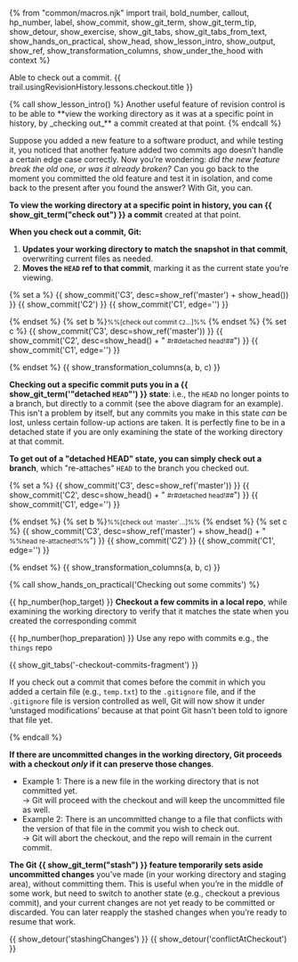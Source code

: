 {% from "common/macros.njk" import trail, bold_number, callout, hp_number, label, show_commit, show_git_term, show_git_term_tip, show_detour, show_exercise, show_git_tabs, show_git_tabs_from_text, show_hands_on_practical, show_head, show_lesson_intro, show_output, show_ref, show_transformation_columns, show_under_the_hood with context %}

<span id="prereqs"></span>
<span id="outcomes">Able to check out a commit.</span>
<span id="title">{{ trail.usingRevisionHistory.lessons.checkout.title }}</span>

<div id="body">
{% call show_lesson_intro() %}
Another useful feature of revision control is to be able to **view the working directory as it was at a specific point in history, by _checking out_** a commit created at that point.
{% endcall %}

Suppose you added a new feature to a software product, and while testing it, you noticed that another feature added two commits ago doesn’t handle a certain edge case correctly. Now you’re wondering: _did the new feature break the old one, or was it already broken?_ Can you go back to the moment you committed the old feature and test it in isolation, and come back to the present after you found the answer? With Git, you can.

**To view the working directory at a specific point in history, you can {{ show_git_term("check out") }} a commit** created at that point.

**When you check out a commit, Git:**

1. **Updates your working directory to match the snapshot in that commit**, overwriting current files as needed.
2. **Moves the `HEAD` ref to that commit**, marking it as the current state you’re viewing.

{% set a %}
{{ show_commit('C3', desc=show_ref('master') + show_head()) }}
{{ show_commit('C2') }}
{{ show_commit('C1', edge='') }}
<p/>

{% endset %}
{% set b %}<small>%%[check out commit `C2`...]%%</small> {% endset %}
{% set c %}
{{ show_commit('C3', desc=show_ref('master')) }}
{{ show_commit('C2', desc=show_head() + " <small>#r#detached head!##</small>") }}
{{ show_commit('C1', edge='') }}
<p/>

{% endset %}
{{ show_transformation_columns(a, b, c) }}

**Checking out a specific commit puts you in a {{ show_git_term('"detached `HEAD`"') }} state**: i.e., the `HEAD` no longer points to a branch, but directly to a commit (see the above diagram for an example). This isn't a problem by itself, but any commits you make in this state _can_ be lost, unless certain follow-up actions are taken. It is perfectly fine to be in a detached state if you are only examining the state of the working directory at that commit.

**To get out of a "detached HEAD" state, you can simply check out a branch**, which "re-attaches" `HEAD` to the branch you checked out.


{% set a %}
{{ show_commit('C3', desc=show_ref('master')) }}
{{ show_commit('C2', desc=show_head() + " <small>#r#detached head!##</small>") }}
{{ show_commit('C1', edge='') }}
<p/>
{% endset %}
{% set b %}<small>%%[check out `master`...]%%</small> {% endset %}
{% set c %}
{{ show_commit('C3', desc=show_ref('master') + show_head() + " <small>%%head re-attached!%%</small>") }}
{{ show_commit('C2') }}
{{ show_commit('C1', edge='') }}
<p/>
{% endset %}
{{ show_transformation_columns(a, b, c) }}


<!-- ================== start: HANDS-ON =========================== -->
{% call show_hands_on_practical('Checking out some commits')  %}

{{ hp_number(hop_target) }} **Checkout a few commits in a local repo**, while examining the working directory to verify that it matches the state when you created the corresponding commit

{{ hp_number(hop_preparation) }} Use any repo with commits e.g., the `things` repo

{{ show_git_tabs('-checkout-commits-fragment') }}

<box type="info" seamless>

If you check out a commit that comes before the commit in which you added a certain file (e.g., `temp.txt`) to the `.gitignore` file, and if the `.gitignore` file is version controlled as well, Git will now show it under ‘unstaged modifications’ because at <tooltip content="the point of time at which the currently checked out commit was created">that point</tooltip> Git hasn’t been told to ignore that file yet.
</box>

{% endcall %}<!-- ===== end: HANDS-ON ============================ -->

**If there are uncommitted changes in the working directory, Git proceeds with a checkout _only_ if it can preserve those changes**.
* Example 1: There is a new file in the working directory that is not committed yet.<br>
  → Git will proceed with the checkout and will keep the uncommitted file as well.
* Example 2: There is an uncommitted change to a file that conflicts with the version of that file in the commit you wish to check out.<br>
  → Git will abort the checkout, and the repo will remain in the current commit.

**The Git {{ show_git_term("stash") }} feature temporarily sets aside uncommitted changes** you’ve made (in your working directory and staging area), without committing them. This is useful when you’re in the middle of some work, but need to switch to another state (e.g., checkout a previous commit), and your current changes are not yet ready to be committed or discarded. You can later reapply the stashed changes when you’re ready to resume that work.
</div>

<div id="extras">
{{ show_detour('stashingChanges') }}
{{ show_detour('conflictAtCheckout') }}
</div>
